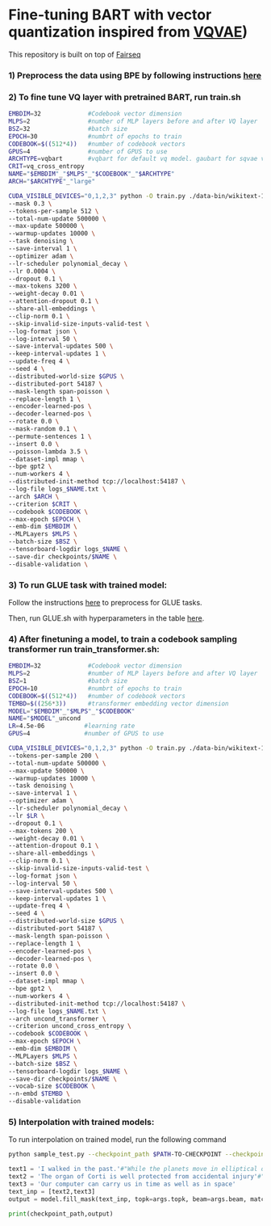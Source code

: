 # Fine-tuning BART with vector quantization inspired from [VQVAE](https://github.com/MishaLaskin/vqvae))

This repository is built on top of [Fairseq](https://github.com/facebookresearch/fairseq)

### 1) Preprocess the data using BPE by following instructions [here](https://github.com/facebookresearch/fairseq/blob/main/examples/roberta/README.pretraining.md)

### 2) To fine tune VQ layer with pretrained BART, run train.sh

```bash
EMBDIM=32             #Codebook vector dimension
MLPS=2                #number of MLP layers before and after VQ layer
BSZ=32                #batch size
EPOCH=30              #numbrt of epochs to train
CODEBOOK=$((512*4))   #number of codebook vectors
GPUS=4                #number of GPUS to use
ARCHTYPE=vqbart       #vqbart for default vq model. gaubart for sqvae variant
CRIT=vq_cross_entropy 
NAME="$EMBDIM"_"$MLPS"_"$CODEBOOK"_"$ARCHTYPE"
ARCH="$ARCHTYPE"_"large"

CUDA_VISIBLE_DEVICES="0,1,2,3" python -O train.py ./data-bin/wikitext-103 \
--mask 0.3 \
--tokens-per-sample 512 \
--total-num-update 500000 \
--max-update 500000 \
--warmup-updates 10000 \
--task denoising \
--save-interval 1 \
--optimizer adam \
--lr-scheduler polynomial_decay \
--lr 0.0004 \
--dropout 0.1 \
--max-tokens 3200 \
--weight-decay 0.01 \
--attention-dropout 0.1 \
--share-all-embeddings \
--clip-norm 0.1 \
--skip-invalid-size-inputs-valid-test \
--log-format json \
--log-interval 50 \
--save-interval-updates 500 \
--keep-interval-updates 1 \
--update-freq 4 \
--seed 4 \
--distributed-world-size $GPUS \
--distributed-port 54187 \
--mask-length span-poisson \
--replace-length 1 \
--encoder-learned-pos \
--decoder-learned-pos \
--rotate 0.0 \
--mask-random 0.1 \
--permute-sentences 1 \
--insert 0.0 \
--poisson-lambda 3.5 \
--dataset-impl mmap \
--bpe gpt2 \
--num-workers 4 \
--distributed-init-method tcp://localhost:54187 \
--log-file logs_$NAME.txt \
--arch $ARCH \
--criterion $CRIT \
--codebook $CODEBOOK \
--max-epoch $EPOCH \
--emb-dim $EMBDIM \
--MLPLayers $MLPS \
--batch-size $BSZ \
--tensorboard-logdir logs_$NAME \
--save-dir checkpoints/$NAME \
--disable-validation \
```

### 3) To run GLUE task with trained model:

Follow the instructions [here](https://github.com/facebookresearch/fairseq/edit/main/examples/bart/README.glue.md
) to preprocess for GLUE tasks.

Then, run GLUE.sh with hyperparameters in the table [here](https://github.com/facebookresearch/fairseq/edit/main/examples/bart/README.glue.md
).

### 4) After finetuning a model, to train a codebook sampling transformer run train_transformer.sh:

```bash
EMBDIM=32             #Codebook vector dimension
MLPS=2                #number of MLP layers before and after VQ layer
BSZ=1                 #batch size
EPOCH=10              #numbrt of epochs to train
CODEBOOK=$((512*4))   #number of codebook vectors
TEMBD=$((256*3))      #transformer embedding vector dimension
MODEL="$EMBDIM"_"$MLPS"_"$CODEBOOK"
NAME="$MODEL"_uncond
LR=4.5e-06           #learning rate
GPUS=4               #number of GPUS to use

CUDA_VISIBLE_DEVICES="0,1,2,3" python -O train.py ./data-bin/wikitext-103 \
--tokens-per-sample 200 \
--total-num-update 500000 \
--max-update 500000 \
--warmup-updates 10000 \
--task denoising \
--save-interval 1 \
--optimizer adam \
--lr-scheduler polynomial_decay \
--lr $LR \
--dropout 0.1 \
--max-tokens 200 \
--weight-decay 0.01 \
--attention-dropout 0.1 \
--share-all-embeddings \
--clip-norm 0.1 \
--skip-invalid-size-inputs-valid-test \
--log-format json \
--log-interval 50 \
--save-interval-updates 500 \
--keep-interval-updates 1 \
--update-freq 4 \
--seed 4 \
--distributed-world-size $GPUS \
--distributed-port 54187 \
--mask-length span-poisson \
--replace-length 1 \
--encoder-learned-pos \
--decoder-learned-pos \
--rotate 0.0 \
--insert 0.0 \
--dataset-impl mmap \
--bpe gpt2 \
--num-workers 4 \
--distributed-init-method tcp://localhost:54187 \
--log-file logs_$NAME.txt \
--arch uncond_transformer \
--criterion uncond_cross_entropy \
--codebook $CODEBOOK \
--max-epoch $EPOCH \
--emb-dim $EMBDIM \
--MLPLayers $MLPS \
--batch-size $BSZ \
--tensorboard-logdir logs_$NAME \
--save-dir checkpoints/$NAME \
--vocab-size $CODEBOOK \
--n-embd $TEMBD \
--disable-validation
```

### 5) Interpolation with trained models:

To run interpolation on trained model, run the following command
```bash
python sample_test.py --checkpoint_path $PATH-TO-CHECKPOINT --checkpoint_file $CHECKPOINT-FILE --beam $BEAM-SEARCH-SIZE
```

```python
text1 = 'I walked in the past.'#"While the planets move in elliptical orbits around the Sun, their orbits are not very elliptical"
text2 = 'The organ of Corti is well protected from accidental injury'#"<mask> a passage of Lorem Ipsum, you need to be sure <mask> anything <mask> hidden in the middle of text."
text3 = 'Our computer can carry us in time as well as in space'
text_inp = [text2,text3]
output = model.fill_mask(text_inp, topk=args.topk, beam=args.beam, match_source_len=args.match_source_len, interpolate=[0.5,0.5])

print(checkpoint_path,output)
```
